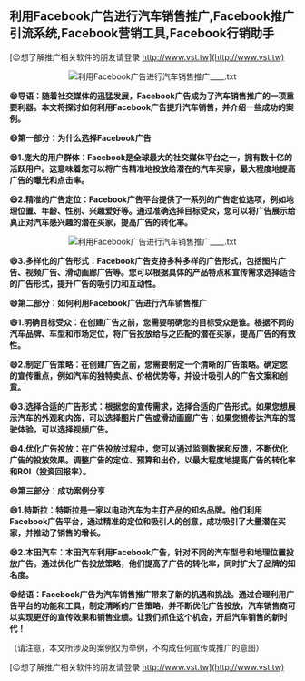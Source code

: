 ## **利用Facebook广告进行汽车销售推广,Facebook推广引流系统,Facebook营销工具,Facebook行销助手**

[😍想了解推广相关软件的朋友请登录 http://www.vst.tw](http://www.vst.tw)

 <center><img src="https://vst.tw/MP4/tuiguang/png/5.png" alt="利用Facebook广告进行汽车销售推广____.txt"></center>

**😄导语：随着社交媒体的迅猛发展，Facebook广告成为了汽车销售推广的一项重要利器。本文将探讨如何利用Facebook广告提升汽车销售，并介绍一些成功的案例。**

**😄第一部分：为什么选择Facebook广告**

**😄1.庞大的用户群体：Facebook是全球最大的社交媒体平台之一，拥有数十亿的活跃用户。这意味着您可以将广告精准地投放给潜在的汽车买家，最大程度地提高广告的曝光和点击率。**

**😄2.精准的广告定位：Facebook广告平台提供了一系列的广告定位选项，例如地理位置、年龄、性别、兴趣爱好等。通过准确选择目标受众，您可以将广告展示给真正对汽车感兴趣的潜在买家，提高广告的转化率。**

 <center><img src="https://vst.tw/MP4/tuiguang/png/8.png" alt="利用Facebook广告进行汽车销售推广____.txt"></center>

**😄3.多样化的广告形式：Facebook广告支持多种多样的广告形式，包括图片广告、视频广告、滑动画廊广告等。您可以根据具体的产品特点和宣传需求选择适合的广告形式，提升广告的吸引力和互动性。**

**😄第二部分：如何利用Facebook广告进行汽车销售推广**

**😄1.明确目标受众：在创建广告之前，您需要明确您的目标受众是谁。根据不同的汽车品牌、车型和市场定位，将广告投放给与之匹配的潜在买家，提高广告的有效性。**

**😄2.制定广告策略：在创建广告之前，您需要制定一个清晰的广告策略。确定您的宣传重点，例如汽车的独特卖点、价格优势等，并设计吸引人的广告文案和创意。**

**😄3.选择合适的广告形式：根据您的宣传需求，选择合适的广告形式。如果您想展示汽车的外观和内饰，可以选择图片广告或滑动画廊广告；如果您想传达汽车的驾驶体验，可以选择视频广告。**

**😄4.优化广告投放：在广告投放过程中，您可以通过监测数据和反馈，不断优化广告的投放效果。调整广告的定位、预算和出价，以最大程度地提高广告的转化率和ROI（投资回报率）。**

**😄第三部分：成功案例分享**

**😄1.特斯拉：特斯拉是一家以电动汽车为主打产品的知名品牌。他们利用Facebook广告平台，通过精准的定位和吸引人的创意，成功吸引了大量潜在买家，并推动了销售的增长。**

**😄2.本田汽车：本田汽车利用Facebook广告，针对不同的汽车型号和地理位置投放广告。通过优化广告投放策略，他们提高了广告的转化率，同时扩大了品牌的知名度。**

**😄结语：Facebook广告为汽车销售推广带来了新的机遇和挑战。通过合理利用广告平台的功能和工具，制定清晰的广告策略，并不断优化广告投放，汽车销售商可以实现更好的宣传效果和销售业绩。让我们抓住这个机会，开启汽车销售的新时代！**

（请注意，本文所涉及的案例仅为举例，不构成任何宣传或推广的意图）

[😍想了解推广相关软件的朋友请登录 http://www.vst.tw](http://www.vst.tw)



